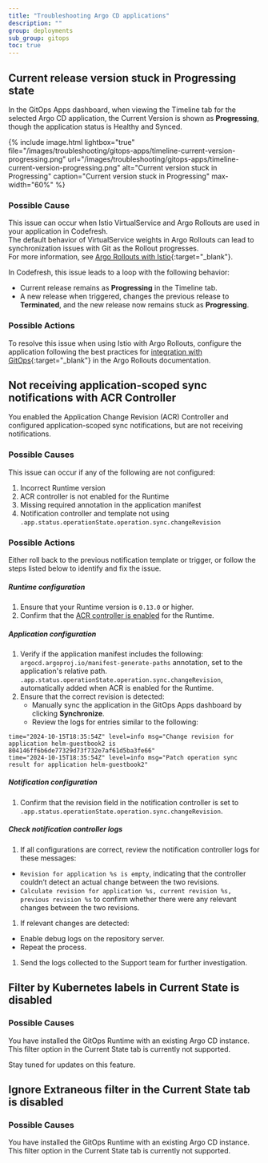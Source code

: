 ```yaml
---
title: "Troubleshooting Argo CD applications"
description: ""
group: deployments
sub_group: gitops
toc: true
---
```




## Current release version stuck in Progressing state
In the GitOps Apps dashboard, when viewing the Timeline tab for the selected Argo CD application, the Current Version is shown as **Progressing**, though the application status is Healthy and Synced.

{% include 
	image.html 
	lightbox="true" 
	file="/images/troubleshooting/gitops-apps/timeline-current-version-progressing.png" 
	url="/images/troubleshooting/gitops-apps/timeline-current-version-progressing.png" 
	alt="Current version stuck in Progressing" 
	caption="Current version stuck in Progressing"
  max-width="60%" 
%}

### Possible Cause
This issue can occur when Istio VirtualService and Argo Rollouts are used in your application in Codefresh.  
The default behavior of VirtualService weights in Argo Rollouts can lead to synchronization issues with Git as the Rollout progresses.  
For more information, see [Argo Rollouts with Istio](https://argoproj.github.io/argo-rollouts/features/traffic-management/istio/#istio){:target="\_blank"}.

In Codefresh, this issue leads to a loop with the following behavior:
* Current release remains as **Progressing** in the Timeline tab.
* A new release when triggered, changes the previous release to **Terminated**, and the new release now remains stuck as **Progressing**.


### Possible Actions
To resolve this issue when using Istio with Argo Rollouts, configure the application following the best practices for [integration with GitOps](https://argoproj.github.io/argo-rollouts/features/traffic-management/istio/#integrating-with-gitops){:target="\_blank"} in the Argo Rollouts documentation.

## Not receiving application-scoped sync notifications with ACR Controller  
You enabled the Application Change Revision (ACR) Controller and configured application-scoped sync notifications, but are not receiving notifications.

### Possible Causes
This issue can occur if any of the following are not configured:
1. Incorrect Runtime version
1. ACR controller is not enabled for the Runtime
1. Missing required annotation in the application manifest
1. Notification controller and template not using `.app.status.operationState.operation.sync.changeRevision`


### Possible Actions
Either roll back to the previous notification template or trigger, or follow the steps listed below to identify and fix the issue.

##### Runtime configuration
1. Ensure that your Runtime version is `0.13.0` or higher.
1. Confirm that the [ACR controller is enabled]({{site.baseurl}}/docs/installation/gitops/manage-runtimes/#enable-precise-sync-detection-for-monorepo-apps) for the Runtime.

##### Application configuration
1. Verify if the application manifest includes the following:  
    `argocd.argoproj.io/manifest-generate-paths` annotation, set to the application's relative path.  
    `.app.status.operationState.operation.sync.changeRevision`, automatically added when ACR is enabled for the Runtime.
1. Ensure that the correct revision is detected:
    * Manually sync the application in the GitOps Apps dashboard by clicking **Synchronize**.
    * Review the logs for entries similar to the following:
```
time="2024-10-15T18:35:54Z" level=info msg="Change revision for application helm-guestbook2 is 804146ff6b6de77329d73f732e7af61d5ba3fe66"
time="2024-10-15T18:35:54Z" level=info msg="Patch operation sync result for application helm-guestbook2"
```
##### Notification configuration
1. Confirm that the revision field in the notification controller is set to `.app.status.operationState.operation.sync.changeRevision`. 

##### Check notification controller logs
1. If all configurations are correct, review the notification controller logs for these messages:
  * `Revision for application %s is empty`, indicating that the controller couldn’t detect an actual change between the two revisions. 
  * `Calculate revision for application %s, current revision %s, previous revision %s` to confirm whether there were any relevant changes between the two revisions. 
1. If relevant changes are detected:
  * Enable debug logs on the repository server.
  * Repeat the process.
1. Send the logs collected to the Support team for further investigation.


## Filter by Kubernetes labels in Current State is disabled

### Possible Causes
You have installed the GitOps Runtime with an existing Argo CD instance.  
This filter option in the Current State tab is currently not supported.  

Stay tuned for updates on this feature.

## Ignore Extraneous filter in the Current State tab is disabled

### Possible Causes
You have installed the GitOps Runtime with an existing Argo CD instance.  
This filter option in the Current State tab is currently not supported.  

